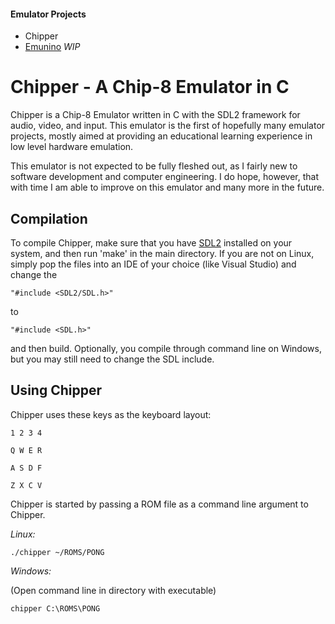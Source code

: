 #### Emulator Projects
* Chipper
* [Emunino](https://github.com/connerturmon/emunino) *WIP*

# Chipper - A Chip-8 Emulator in C

Chipper is a Chip-8 Emulator written in C with the SDL2 framework for
audio, video, and input. This emulator is the first of hopefully many emulator
projects, mostly aimed at providing an educational learning experience in
low level hardware emulation.

This emulator is not expected to be fully fleshed out, as I fairly new to software
development and computer engineering. I do hope, however, that with time I am
able to improve on this emulator and many more in the future.

## Compilation

To compile Chipper, make sure that you have [SDL2](https://www.libsdl.org/download-2.0.php)
installed on your system, and then run 'make' in the main directory. If you are not on Linux,
simply pop the files into an IDE of your choice (like Visual Studio) and change the
```
"#include <SDL2/SDL.h>"
```
to
```
"#include <SDL.h>"
```
and then build. Optionally, you compile through
command line on Windows, but you may still need to change the SDL include.

## Using Chipper

Chipper uses these keys as the keyboard layout:

```
1 2 3 4

Q W E R

A S D F

Z X C V
```

Chipper is started by passing a ROM file as a command line argument to
Chipper.

*Linux:*

```
./chipper ~/ROMS/PONG
```

*Windows:*

(Open command line in directory with executable)

```
chipper C:\ROMS\PONG
```